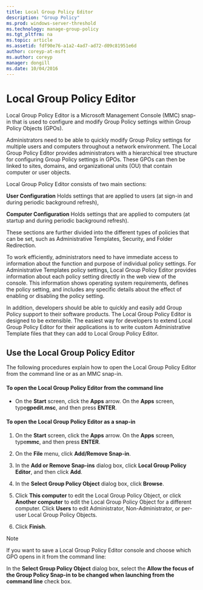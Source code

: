 ```yaml
---
title: Local Group Policy Editor
description: "Group Policy"
ms.prod: windows-server-threshold
ms.technology: manage-group-policy
ms.tgt_pltfrm: na
ms.topic: article
ms.assetid: fdf90e76-a1a2-4ad7-ad72-d09c81951e6d
author: coreyp-at-msft
ms.author: coreyp
manager: dongill
ms.date: 10/04/2016
---
```



# Local Group Policy Editor
Local Group Policy Editor is a Microsoft Management Console (MMC) snap-in that is used to configure and modify Group Policy settings within Group Policy Objects (GPOs).

Administrators need to be able to quickly modify Group Policy settings for multiple users and computers throughout a network environment. The Local Group Policy Editor provides administrators with a hierarchical tree structure for configuring Group Policy settings in GPOs. These GPOs can then be linked to sites, domains, and organizational units (OU) that contain computer or user objects.

Local Group Policy Editor consists of two main sections:

**User Configuration** Holds settings that are applied to users (at sign-in and during periodic background refresh),

**Computer Configuration** Holds settings that are applied to computers (at startup and during periodic background refresh).

These sections are further divided into the different types of policies that can be set, such as Administrative Templates, Security, and Folder Redirection.

To work efficiently, administrators need to have immediate access to information about the function and purpose of individual policy settings. For Administrative Templates policy settings, Local Group Policy Editor provides information about each policy setting directly in the web view of the console. This information shows operating system requirements, defines the policy setting, and includes any specific details about the effect of enabling or disabling the policy setting.

In addition, developers should be able to quickly and easily add Group Policy support to their software products. The Local Group Policy Editor is designed to be extensible. The easiest way for developers to extend Local Group Policy Editor for their applications is to write custom Administrative Template files that  they can add to Local Group Policy Editor.

## Use the Local Group Policy Editor
The following procedures explain how to open the Local Group Policy Editor from the command line or as an MMC snap-in.

#### To open the Local Group Policy Editor from the command line

-   On the **Start** screen, click the **Apps** arrow. On the **Apps** screen, type**gpedit.msc**, and then press **ENTER**.

#### To open the Local Group Policy Editor as a snap-in

1.  On the **Start** screen, click the **Apps** arrow. On the **Apps** screen, type**mmc**, and then press **ENTER**.

2.  On the **File** menu, click **Add/Remove Snap-in**.

3.  In the **Add or Remove Snap-ins** dialog box, click **Local Group Policy Editor**, and then click **Add**.

4.  In the **Select Group Policy Object** dialog box, click **Browse**.

5.  Click **This computer** to edit the Local Group Policy Object, or click **Another computer** to edit the Local Group Policy Object for a different computer. Click **Users** to edit Administrator, Non-Administrator, or per-user Local Group Policy Objects.

6.  Click **Finish**.

> [!NOTE]
> If you want to save a Local Group Policy Editor console and choose which GPO opens in it from the command line:
> 
> In the **Select Group Policy Object** dialog box, select the **Allow the focus of the Group Policy Snap-in to be changed when launching from the command line** check box.


